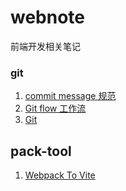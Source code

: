 # webnote

前端开发相关笔记

### git

1. [commit message 规范](./git/git-commit-message.md)
2. [Git flow 工作流](./git/git-flow.md)
3. [Git](./git/git.md)

## pack-tool

1. [Webpack To Vite](./pack-tool/webpack2vite.md)
